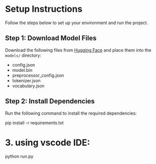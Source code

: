 # Setup Instructions

Follow the steps below to set up your environment and run the project.

## Step 1: Download Model Files
Download the following files from [Hugging Face](https://huggingface.co/Systran/faster-whisper-large-v3/tree/main) and place them into the `models/` directory:
- config.json
- model.bin
- preprocessor_config.json
- tokenizer.json
- vocabulary.json

## Step 2: Install Dependencies
Run the following command to install the required dependencies:

pip install -r requirements.txt

# 3. using vscode IDE: 

   python run.py

